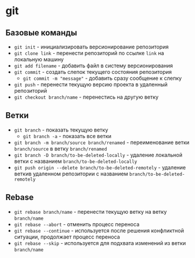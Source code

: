 # git

## Базовые команды

- `git init` - инициализировать версионирование репозитория
- `git clone link` - перенести репозиторий по ссылке `link` на локальную машину
- `git add filename` - добавить файл в систему версионирования
- `git commit` - создать слепок текущего состояния репозитория
  - `git commit -m "message"` - добавить сразу сообщение к слепку
- `git push` - перенести текущую версию проекта в удаленный репозиторий
- `git checkout branch/name` - перенестись на другую ветку

## Ветки

- `git branch` - показать текущую ветку
  - `git branch -a` - показать все ветки
- `git branch -m branch/source branch/renamed` - переименование ветки `branch/source` в ветку `branch/renamed`
- `git branch -D branch/to-be-deleted-locally` - удаление локальной ветки с названием `branch/to-be-deleted-locally`
- `git push origin --delete branch/to-be-deleted-remotely` - удаление веткив удаленном репозитории с названием `branch/to-be-deleted-remotely`

## Rebase

- `git rebase branch/name` - перенести текущую ветку на ветку `branch/name`
- `git rebase --abort` - отменить процесс переноса
- `git rebase --continue` - используется после решения конфликтной ситуации, продолжает процесс переноса
- `git rebase --skip` - используется для подхвата изменений из ветки `branch/name`
